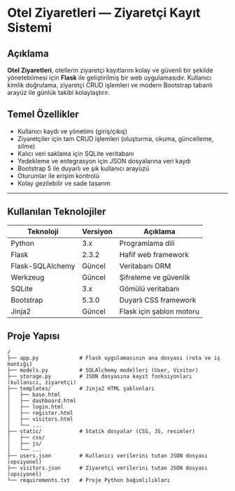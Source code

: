 # Otel Ziyaretleri — Ziyaretçi Kayıt Sistemi

## Açıklama

**Otel Ziyaretleri**, otellerin ziyaretçi kayıtlarını kolay ve güvenli bir şekilde yönetebilmesi için
**Flask** ile geliştirilmiş bir web uygulamasıdır. Kullanıcı kimlik doğrulama, ziyaretçi CRUD işlemleri
    ve modern Bootstrap tabanlı arayüz ile günlük takibi kolaylaştırır.

## Temel Özellikler

- Kullanıcı kaydı ve yönetimi (giriş/çıkış)
- Ziyaretçiler için tam CRUD işlemleri (oluşturma, okuma, güncelleme, silme)
- Kalıcı veri saklama için SQLite veritabanı
- Yedekleme ve entegrasyon için JSON dosyalarına veri kaydı
- Bootstrap 5 ile duyarlı ve şık kullanıcı arayüzü
- Oturumlar ile erişim kontrolü
- Kolay gezilebilir ve sade tasarım

---

## Kullanılan Teknolojiler

| Teknoloji        | Versiyon | Açıklama                 |
| ---------------- | -------- | ------------------------ |
| Python           | 3.x      | Programlama dili         |
| Flask            | 2.3.2    | Hafif web framework      |
| Flask-SQLAlchemy | Güncel   | Veritabanı ORM           |
| Werkzeug         | Güncel   | Şifreleme ve güvenlik    |
| SQLite           | 3.x      | Gömülü veritabanı        |
| Bootstrap        | 5.3.0    | Duyarlı CSS framework    |
| Jinja2           | Güncel   | Flask için şablon motoru |

## Proje Yapısı

```text
/
├── app.py             # Flask uygulamasının ana dosyası (rota ve iş mantığı)
├── models.py          # SQLAlchemy modelleri (User, Visitor)
├── storage.py         # JSON dosyasına kayıt fonksiyonları (kullanıcı, ziyaretçi)
├── templates/         # Jinja2 HTML şablonları
│   ├── base.html
│   ├── dashboard.html
│   ├── login.html
│   ├── register.html
│   ├── visitors.html
│   └── ...
├── static/            # Statik dosyalar (CSS, JS, resimler)
│   ├── css/
│   ├── js/
│   └── ...
├── users.json         # Kullanıcı verilerini tutan JSON dosyası (opsiyonel)
├── visitors.json      # Ziyaretçi verilerini tutan JSON dosyası (opsiyonel)
└── requirements.txt   # Proje Python bağımlılıkları



